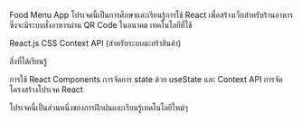 Food Menu App
โปรเจคนี้เป็นการศึกษาและเรียนรู้การใช้ React เพื่อสร้างเว็บสำหรับร้านอาหาร ซึ่งจะมีระบบสั่งอาหารผ่าน QR Code ในอนาคต
เทคโนโลยีที่ใช้

React.js
CSS
Context API (สำหรับระบบตะกร้าสินค้า)

สิ่งที่ได้เรียนรู้

การใช้ React Components
การจัดการ state ด้วย useState และ Context API
การจัดโครงสร้างโปรเจค React

โปรเจคนี้เป็นส่วนหนึ่งของการฝึกฝนและเรียนรู้เทคโนโลยีใหม่ๆ
